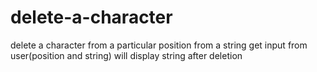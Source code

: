 # delete-a-character
delete a character from a particular position from a string
get input from user(position and string)
will display string after deletion
